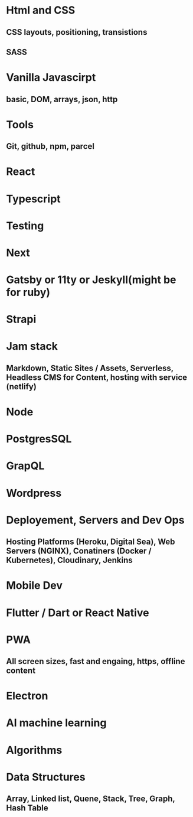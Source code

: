 # Html and CSS
## CSS layouts, positioning, transistions
## SASS

# Vanilla Javascirpt
## basic, DOM, arrays, json, http

# Tools
## Git, github, npm, parcel 

# React

# Typescript

# Testing

# Next

# Gatsby or 11ty or Jeskyll(might be for ruby)

# Strapi 

# Jam stack 
## Markdown, Static Sites / Assets, Serverless, Headless CMS for Content, hosting with service (netlify)

# Node 

# PostgresSQL 

# GrapQL

# Wordpress 

# Deployement, Servers and Dev Ops
## Hosting Platforms (Heroku, Digital Sea), Web Servers (NGINX), Conatiners (Docker / Kubernetes), Cloudinary, Jenkins 


# Mobile Dev

# Flutter / Dart or React Native

# PWA 
## All screen sizes, fast and engaing, https, offline content

# Electron

# AI machine learning

# Algorithms

# Data Structures
## Array, Linked list, Quene, Stack, Tree, Graph, Hash Table

